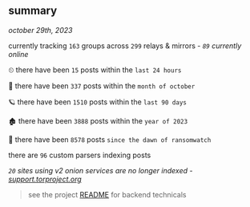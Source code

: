 
## summary
_october 29th, 2023_

currently tracking `163` groups across `299` relays & mirrors - _`89` currently online_

⏲ there have been `15` posts within the `last 24 hours`

🦈 there have been `337` posts within the `month of october`

🪐 there have been `1510` posts within the `last 90 days`

🏚 there have been `3888` posts within the `year of 2023`

🦕 there have been `8578` posts `since the dawn of ransomwatch`

there are `96` custom parsers indexing posts

_`20` sites using v2 onion services are no longer indexed - [support.torproject.org](https://support.torproject.org/onionservices/v2-deprecation/)_

> see the project [README](https://github.com/joshhighet/ransomwatch#ransomwatch--) for backend technicals
